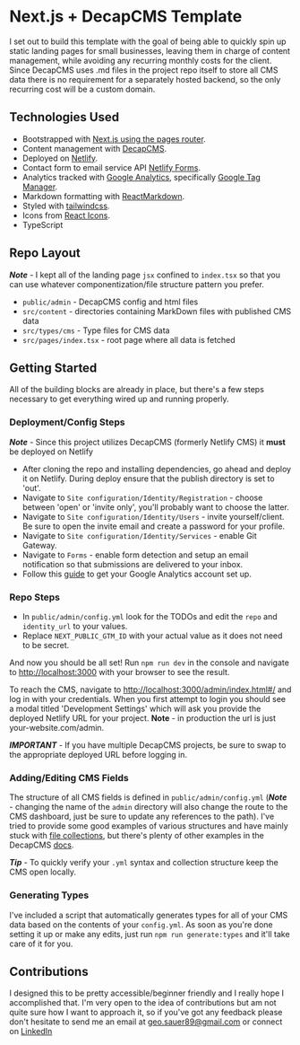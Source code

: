 # Next.js + DecapCMS Template

I set out to build this template with the goal of being able to quickly spin up static landing pages for small businesses, leaving them in charge of content management, while avoiding any recurring monthly costs for the client. Since DecapCMS uses .md files in the project repo itself to store all CMS data there is no requirement for a separately hosted backend, so the only recurring cost will be a custom domain.

## Technologies Used

- Bootstrapped with [Next.js using the pages router](https://nextjs.org/learn-pages-router).
- Content management with [DecapCMS](https://decapcms.org/docs).
- Deployed on [Netlify](https://www.netlify.com/).
- Contact form to email service API [Netlify Forms](https://docs.netlify.com/forms/setup/).
- Analytics tracked with [Google Analytics](https://developers.google.com/analytics/learn/beginners#step-1:-set-up-google-analytics), specifically [Google Tag Manager](https://tagmanager.google.com/).
- Markdown formatting with [ReactMarkdown](https://www.npmjs.com/package/react-markdown/v/8.0.6).
- Styled with [tailwindcss](https://tailwindcss.com/).
- Icons from [React Icons](https://www.npmjs.com/package/react-icons).
- TypeScript

## Repo Layout

_**Note**_ - I kept all of the landing page `jsx` confined to `index.tsx` so that you can use whatever componentization/file structure pattern you prefer.

- `public/admin` - DecapCMS config and html files
- `src/content` - directories containing MarkDown files with published CMS data
- `src/types/cms` - Type files for CMS data
- `src/pages/index.tsx` - root page where all data is fetched

## Getting Started

All of the building blocks are already in place, but there's a few steps necessary to get everything wired up and running properly.

### Deployment/Config Steps

_**Note**_ - Since this project utilizes DecapCMS (formerly Netlify CMS) it **must** be deployed on Netlify

- After cloning the repo and installing dependencies, go ahead and deploy it on Netlify. During deploy ensure that the publish directory is set to 'out'.
- Navigate to `Site configuration/Identity/Registration` - choose between 'open' or 'invite only', you'll probably want to choose the latter.
- Navigate to `Site configuration/Identity/Users` - invite yourself/client. Be sure to open the invite email and create a password for your profile.
- Navigate to `Site configuration/Identity/Services` - enable Git Gateway.
- Navigate to `Forms` - enable form detection and setup an email notification so that submissions are delivered to your inbox.
- Follow this [guide](https://support.google.com/analytics/answer/9304153?sjid=8472082799570998813-NC#add-tag&zippy=%2Cadd-the-google-tag-directly-to-your-web-pages) to get your Google Analytics account set up.

### Repo Steps

- In `public/admin/config.yml` look for the TODOs and edit the `repo` and `identity_url` to your values.
- Replace `NEXT_PUBLIC_GTM_ID` with your actual value as it does not need to be secret.

And now you should be all set! Run `npm run dev` in the console and navigate to [http://localhost:3000](http://localhost:3000) with your browser to see the result.

To reach the CMS, navigate to [http://localhost:3000/admin/index.html#/](http://localhost:3000/admin/index.html#/) and log in with your credentials. When you first attempt to login you should see a modal titled 'Development Settings' which will ask you provide the deployed Netlify URL for your project. **Note** - in production the url is just your-website.com/admin.

_**IMPORTANT**_ - If you have multiple DecapCMS projects, be sure to swap to the appropriate deployed URL before logging in.

### Adding/Editing CMS Fields

The structure of all CMS fields is defined in `public/admin/config.yml` (_**Note**_ - changing the name of the `admin` directory will also change the route to the CMS dashboard, just be sure to update any references to the path). I've tried to provide some good examples of various structures and have mainly stuck with [file collections](https://decapcms.org/docs/collection-file/), but there's plenty of other examples in the DecapCMS [docs](https://decapcms.org/docs).

_**Tip**_ - To quickly verify your `.yml` syntax and collection structure keep the CMS open locally.

### Generating Types

I've included a script that automatically generates types for all of your CMS data based on the contents of your `config.yml`. As soon as you're done setting it up or make any edits, just run `npm run generate:types` and it'll take care of it for you.

## Contributions

I designed this to be pretty accessible/beginner friendly and I really hope I accomplished that. I'm very open to the idea of contributions but am not quite sure how I want to approach it, so if you've got any feedback please don't hesitate to send me an email at <geo.sauer89@gmail.com> or connect on [LinkedIn](https://www.linkedin.com/in/geosauer/)

